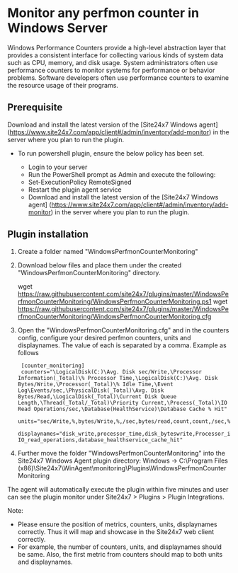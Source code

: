 # Monitor any perfmon counter in Windows Server

Windows Performance Counters provide a high-level abstraction layer that provides a consistent interface for collecting various kinds of system data such as CPU, memory, and disk usage. System administrators often use performance counters to monitor systems for performance or behavior problems. Software developers often use performance counters to examine the resource usage of their programs.
	
## **Prerequisite**

Download and install the latest version of the [Site24x7 Windows agent] (https://www.site24x7.com/app/client#/admin/inventory/add-monitor) in the server where you plan to run the plugin.

- To run powershell plugin, ensure the below policy has been set.

  - Login to your server
  - Run the PowerShell prompt as Admin and execute the following:
  - Set-ExecutionPolicy RemoteSigned
  - Restart the plugin agent service
  - Download and install the latest version of the [Site24x7 Windows agent] (https://www.site24x7.com/app/client#/admin/inventory/add-monitor) in the server where you plan to run the plugin.


## **Plugin installation**

1. Create a folder named "WindowsPerfmonCounterMonitoring" 

2. Download below files and place them under the created "WindowsPerfmonCounterMonitoring" directory.

	wget https://raw.githubusercontent.com/site24x7/plugins/master/WindowsPerfmonCounterMonitoring/WindowsPerfmonCounterMonitoring.ps1
	wget https://raw.githubusercontent.com/site24x7/plugins/master/WindowsPerfmonCounterMonitoring/WindowsPerfmonCounterMonitoring.cfg
		
3. Open the "WindowsPerfmonCounterMonitoring.cfg" and in the counters config, configure your desired perfmon counters, units and displaynames. The value of each is separated by a comma. Example as follows

		[counter_monitoring]
		counters="\LogicalDisk(C:)\Avg. Disk sec/Write,\Processor Information(_Total)\% Processor Time,\LogicalDisk(C:)\Avg. Disk Bytes/Write,\Processor(_Total)\% Idle Time,\Event Log\Events/sec,\PhysicalDisk(_Total)\Avg. Disk Bytes/Read,\LogicalDisk(_Total)\Current Disk Queue Length,\Thread(_Total/_Total)\Priority Current,\Process(_Total)\IO Read Operations/sec,\Database(HealthService)\Database Cache % Hit"
		units="sec/Write,%,bytes/Write,%,/sec,bytes/read,count,count,/sec,%" 
		displaynames="disk_write,processor_time,disk_byteswrite,Processor_idle_time,event_logs,disk_read,disk_queue_length,current_priority_thread, IO_read_operations,database_healthservice_cache_hit"
		
4. Further move the folder "WindowsPerfmonCounterMonitoring" into the Site24x7 Windows Agent plugin directory:
    Windows          ->   C:\Program Files (x86)\Site24x7\WinAgent\monitoring\Plugins\WindowsPerfmonCounterMonitoring
    
The agent will automatically execute the plugin within five minutes and user can see the plugin monitor under Site24x7 > Plugins > Plugin Integrations. 

Note: 
- Please ensure the position of metrics, counters, units, displaynames correctly. Thus it will map and showcase in the Site24x7 web client correctly.
- For example, the number of counters, units, and displaynames should be same. Also, the first metric from counters should map to both units and displaynames.

 



